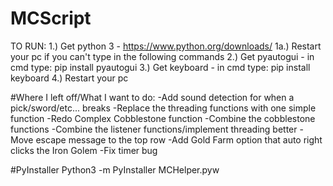 # MCScript

TO RUN:
1.) Get python 3 - https://www.python.org/downloads/
1a.) Restart your pc if you can't type in the following commands
2.) Get pyautogui - in cmd type: pip install pyautogui
3.) Get keyboard - in cmd type: pip install keyboard
4.) Restart your pc

#Where I left off/What I want to do:
-Add sound detection for when a pick/sword/etc... breaks
-Replace the threading functions with one simple function
-Redo Complex Cobblestone function
-Combine the cobblestone functions
-Combine the listener functions/implement threading better
-Move escape message to the top row
-Add Gold Farm option that auto right clicks the Iron Golem
-Fix timer bug

#PyInstaller
Python3 -m PyInstaller MCHelper.pyw
